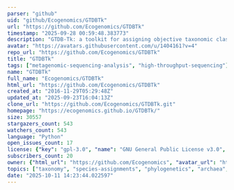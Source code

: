 ```yaml
---
parser: "github"
uid: "github/Ecogenomics/GTDBTk"
url: "https://github.com/Ecogenomics/GTDBTk"
timestamp: "2025-09-28 00:59:48.383773"
description: "GTDB-Tk: a toolkit for assigning objective taxonomic classifications to bacterial and archaeal genomes."
avatar: "https://avatars.githubusercontent.com/u/1404161?v=4"
repo_url: "https://github.com/Ecogenomics/GTDBTk"
title: "GTDBTk"
tags: ["metagenomic-sequencing-analysis", "high-throughput-sequencing"]
name: "GTDBTk"
full_name: "Ecogenomics/GTDBTk"
html_url: "https://github.com/Ecogenomics/GTDBTk"
created_at: "2016-11-29T05:29:48Z"
updated_at: "2025-09-23T16:04:13Z"
clone_url: "https://github.com/Ecogenomics/GTDBTk.git"
homepage: "https://ecogenomics.github.io/GTDBTk/"
size: 30557
stargazers_count: 543
watchers_count: 543
language: "Python"
open_issues_count: 17
license: {"key": "gpl-3.0", "name": "GNU General Public License v3.0", "spdx_id": "GPL-3.0", "url": "https://api.github.com/licenses/gpl-3.0", "node_id": "MDc6TGljZW5zZTk="}
subscribers_count: 20
owner: {"html_url": "https://github.com/Ecogenomics", "avatar_url": "https://avatars.githubusercontent.com/u/1404161?v=4", "login": "Ecogenomics", "type": "Organization"}
topics: ["taxonomy", "species-assignments", "phylogenetics", "archaea", "bacteria", "nomenclature", "bioinformatics", "metagenomics"]
date: "2025-10-11 14:23:44.022597"
---
```

